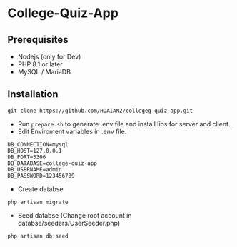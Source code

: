 # College-Quiz-App

## Prerequisites

- Nodejs (only for Dev)
- PHP 8.1 or later
- MySQL / MariaDB

## Installation

``` console
git clone https://github.com/HOAIAN2/collegeg-quiz-app.git
```

- Run `prepare.sh` to generate .env file and install libs for server and client.
- Edit Enviroment variables in .env file.

``` env
DB_CONNECTION=mysql
DB_HOST=127.0.0.1
DB_PORT=3306
DB_DATABASE=college-quiz-app
DB_USERNAME=admin
DB_PASSWORD=123456789
````

- Create databse

```console
php artisan migrate
```

- Seed databse (Change root account in databse/seeders/UserSeeder.php)

```console
php artisan db:seed
```
